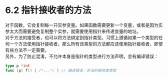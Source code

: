 # 6.2 指针接收者的方法
对于函数，它会复制每一只实参变量。如果函数需要更新一个变量，或者是因为实参太大而需要避免复制整个实参，就需要使用指针来传递变量的地址。  
对于方法的接受者，也可以将方法绑定到指针类型。习惯上遵循如果一个类型的任何一个方法使用指针接收者，那么所有该类型的方法都应该使用指针接收者，即使有些方法不一定需要。  
另外，为了防止混淆，不允许本身是指针的类型进行方法声明，会有编译错误：
```go
type p *int
func (p) f() { /*...*/ } // 编译错误：非法的接收者类型
```
